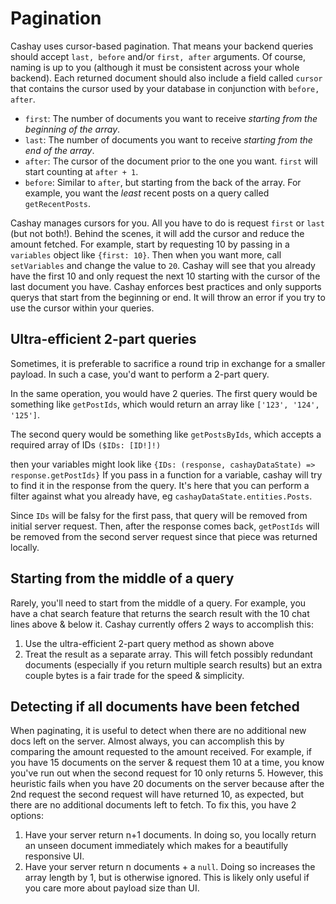 # Pagination

Cashay uses cursor-based pagination.
That means your backend queries should accept `last, before` and/or `first, after` arguments.
Of course, naming is up to you (although it must be consistent across your whole backend).
Each returned document should also include a field called `cursor` that contains the cursor used by your database
in conjunction with `before, after`.
- `first`: The number of documents you want to receive _starting from the beginning of the array_.
- `last`: The number of documents you want to receive _starting from the end of the array_.
- `after`: The cursor of the document prior to the one you want. `first` will start counting at `after + 1`.
- `before`: Similar to `after`, but starting from the back of the array.
 For example, you want the _least_ recent posts on a query called `getRecentPosts`.

Cashay manages cursors for you.
All you have to do is request `first` or `last` (but not both!).
Behind the scenes, it will add the cursor and reduce the amount fetched.
For example, start by requesting 10 by passing in a `variables` object like `{first: 10}`.
Then when you want more, call `setVariables` and change the value to `20`.
Cashay will see that you already have the first 10 and only request the next 10 starting with the cursor of the last document you have.
Cashay enforces best practices and only supports querys that start from the beginning or end.
It will throw an error if you try to use the cursor within your queries.

## Ultra-efficient 2-part queries

Sometimes, it is preferable to sacrifice a round trip in exchange for a smaller payload.
In such a case, you'd want to perform a 2-part query.

In the same operation, you would have 2 queries.
The first query would be something like `getPostIds`,
which would return an array like `['123', '124', '125']`.

The second query would be something like `getPostsByIds`,
which accepts a required array of IDs `($IDs: [ID!]!)`

then your variables might look like `{IDs: (response, cashayDataState) => response.getPostIds}`
If you pass in a function for a variable, cashay will try to find it in the response from the query.
It's here that you can perform a filter against what you already have, eg `cashayDataState.entities.Posts`.

Since `IDs` will be falsy for the first pass, that query will be removed from initial server request.
Then, after the response comes back, `getPostIds` will be removed from the second server request
since that piece was returned locally.

## Starting from the middle of a query

Rarely, you'll need to start from the middle of a query.
For example, you have a chat search feature that returns the search result with the 10 chat lines above & below it.
Cashay currently offers 2 ways to accomplish this:
1. Use the ultra-efficient 2-part query method as shown above
2. Treat the result as a separate array.
This will fetch possibly redundant documents (especially if you return multiple search results)
but an extra couple bytes is a fair trade for the speed & simplicity.

## Detecting if all documents have been fetched

When paginating, it is useful to detect when there are no additional new docs left on the server.
Almost always, you can accomplish this by comparing the amount requested to the amount received.
For example, if you have 15 documents on the server & request them 10 at a time,
you know you've run out when the second request for 10 only returns 5.
However, this heuristic fails when you have 20 documents on the server because after the 2nd request
the second request will have returned 10, as expected, but there are no additional documents left to fetch.
To fix this, you have 2 options:
1. Have your server return n+1 documents. In doing so, you locally return an unseen document immediately
which makes for a beautifully responsive UI.
2. Have your server return n documents + a `null`. Doing so increases the array length by 1, but is otherwise ignored.
This is likely only useful if you care more about payload size than UI.
